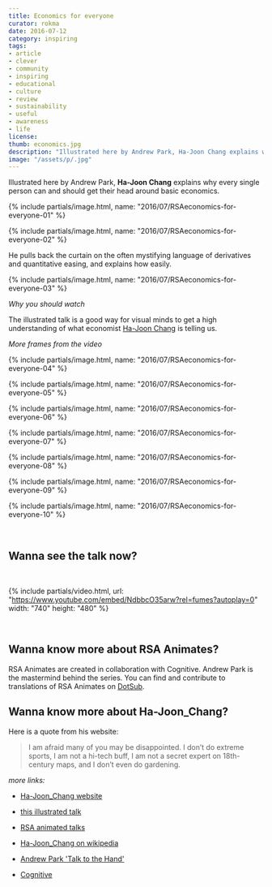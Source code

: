 ```yaml
---
title: Economics for everyone
curator: rokma
date: 2016-07-12
category: inspiring
tags:
- article
- clever
- community
- inspiring
- educational
- culture
- review
- sustainability
- useful
- awareness
- life
license:
thumb: economics.jpg
description: "Illustrated here by Andrew Park, Ha-Joon Chang explains why every single person can and should get their head around basic economics. He pulls back the curtain on the often mystifying language of derivatives and quantitative easing, and explains how easily."
image: "/assets/p/.jpg"
---
```


Illustrated here by Andrew Park, **Ha-Joon Chang** explains why every single person can and should get their head around basic economics.



{% include partials/image.html, name: "2016/07/RSAeconomics-for-everyone-01" %}



{% include partials/image.html, name: "2016/07/RSAeconomics-for-everyone-02" %}



He pulls back the curtain on the often mystifying language of derivatives and quantitative easing, and explains how easily.


{% include partials/image.html, name: "2016/07/RSAeconomics-for-everyone-03" %}


_Why you should watch_

The illustrated talk is a good way for visual minds to get a high understanding of what economist [Ha-Joon Chang](http://hajoonchang.net/) is telling us.


_More frames from the video_


{% include partials/image.html, name: "2016/07/RSAeconomics-for-everyone-04" %}

{% include partials/image.html, name: "2016/07/RSAeconomics-for-everyone-05" %}

{% include partials/image.html, name: "2016/07/RSAeconomics-for-everyone-06" %}

{% include partials/image.html, name: "2016/07/RSAeconomics-for-everyone-07" %}

{% include partials/image.html, name: "2016/07/RSAeconomics-for-everyone-08" %}

{% include partials/image.html, name: "2016/07/RSAeconomics-for-everyone-09" %}

{% include partials/image.html, name: "2016/07/RSAeconomics-for-everyone-10" %}



<br>

## Wanna see the talk now?

<br>

{% include partials/video.html, url: "https://www.youtube.com/embed/NdbbcO35arw?rel=fumes?autoplay=0" width: "740" height: "480" %}

<br>


## Wanna know more about RSA Animates?

RSA Animates are created in collaboration with Cognitive. Andrew Park is the mastermind behind the series. You can find and contribute to translations of RSA Animates on [DotSub](https://dotsub.com/view/search/?q=rsa%20animate).



## Wanna know more about Ha-Joon_Chang?

Here is a quote from his website:

>I am afraid many of you may be disappointed. I don’t do extreme sports, I am not a hi-tech buff, I am not a secret expert on 18th-century maps, and I don’t even do gardening.


_more links:_

- [Ha-Joon_Chang website](http://hajoonchang.net/)

- [this illustrated talk](https://www.thersa.org/discover/videos/rsa-animate/2016/economics-is-for-everyone)

- [RSA animated talks](https://www.thersa.org/discover/videos/rsa-animate/)

- [Ha-Joon_Chang on wikipedia ](https://en.wikipedia.org/wiki/Ha-Joon_Chang)

- [Andrew Park 'Talk to the Hand'](https://www.thersa.org/discover/publications-and-articles/rsa-blogs/2015/10/talk-to-the-hand/)

- [Cognitive](http://www.wearecognitive.com/)
